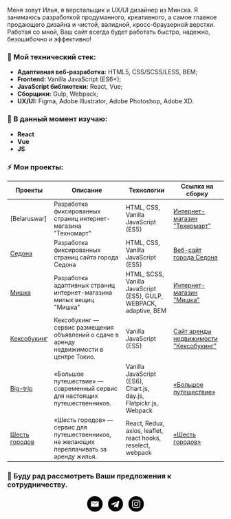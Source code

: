 Меня зовут Илья, я верстальщик и UX/UI дизайнер из Минска. Я занимаюсь разработкой продуманного, креативного, а самое главное продающего дизайна и чистой, валидной, кросс-браузерной верстки. Работая со мной, Ваш сайт всегда будет работать быстро, надежно, безошибочно и эффективно!

### 🔭 Мой технический стек:
- **Адаптивная веб-разработка:** HTML5, CSS/SCSS/LESS, BEM;
- **Frontend:** Vanilla JavaScript (ES6+);
- **JavaScript библиотеки:** React, Vue;
- **Сборщики:** Gulp, Webpack;
- **UX/UI:** Figma, Adobe Illustrator, Adobe Photoshop, Adobe XD.

### 🌱 В данный момент изучаю:
- **React**
- **Vue**
- **JS**

### ⚡ Мои проекты:


| Проекты       | Описание          | Технологии  | Ссылка на сборку |
| ------------- | ----------------- | ----------- | ---------------- |
| [Belaruswar]| Разработка фиксированных страниц интернет-магазина "Техномарт" | HTML, CSS, Vanilla JavaScript (ES5) | [Интернет-магазин "Техномарт"](https://korbutds.github.io/technomart/) |
| [Седона](https://github.com/korbutds/sedona) | Разработка фиксированных страниц сайта города Седона | HTML, CSS, Vanilla JavaScript (ES5) | [Веб-сайт города Седона](https://korbutds.github.io/sedona/) |
| [Мишка](https://github.com/korbutds/mishka) | Разработка адаптивных страниц интернет-магазина милых вещиц "Мишка" | HTML, SCSS, Vanilla JavaScript (ES5), GULP, WEBPACK, adaptive, BEM | [Интернет-магазин "Мишка"](https://mis-git-master-korbutds.vercel.app/) |
| [Кексобукинг](https://github.com/korbutds/keksobooking) | Кексобукинг — сервис размещения объявлений о сдаче в аренду недвижимости в центре Токио. | Vanilla JavaScript (ES5) | [Сайт аренды недвижимости "Кексобукинг"](https://korbutds.github.io/keksobooking/) |
| [Big-trip](https://github.com/korbutds/big-trip) | «Большое путешествие» — современный сервис для настоящих путешественников. | Vanilla JavaScript (ES6), Chart.js, day.js, Flatpickr.js, Webpack | [«Большое путешествие»](https://big-trip-six.vercel.app/) |
| [Шесть городов](https://github.com/korbutds/six-cities) | «Шесть городов» — сервис для путешественников, не желающих переплачивать за аренду жилья. | React, Redux, axios, leaflet, react hooks, reselect, webpack | [«Шесть городов»](http://six-cities-korbutds.vercel.app/) |


### 💌 Буду рад рассмотреть Ваши предложения к сотрудничеству.

<p align="center">
      <a href="mailto:korsynilya77@gmail.com"><img height="36" src="./email.svg"></a>&nbsp;&nbsp;
      <a href="https://t.me/ilya_korzun"><img height="36" width="36" src="./telegram.svg"></a>&nbsp;&nbsp;
      <a href="https://www.instagram.com/korzun_ilya"><img height="36" width="36" src="./instagram.svg"></a>
</p>
